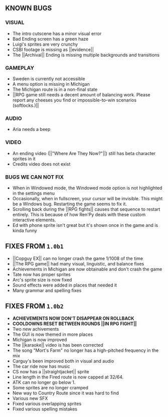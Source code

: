 ## KNOWN BUGS
### VISUAL
* The intro cutscene has a minor visual error
* Bad Ending screen has a green haze
* Luigi's sprites are very crunchy
* CSBI footage is missing as ||evidence||
* The ||Archival|| Ending is missing multiple backgrounds and transitions
### GAMEPLAY
* Sweden is currently not accessible
* A menu option is missing in Michigan
* The Michigan route is in a non-final state
* ||RPG game still needs a decent amount of balancing work. Please report any cheeses you find or impossible-to-win scenarios (softlocks.)||
### AUDIO
* Aria needs a beep
### VIDEO
* An ending video (||"Where Are They Now?"||) still has beta character sprites in it
* Credits video does not exist

### BUGS WE CAN NOT FIX
* When in Windowed mode, the Windowed mode option is not highlighted in the settings menu
* Occasionally, when in fullscreen, your cursor will be invisible. This might be a Windows bug. Restarting the game seems to fix it.
* Scrolling back during the ||RPG fights|| causes that sequence to restart entirely. This is because of how Ren'Py deals with these custom interactive elements.
* Ed with phone sprite isn't great but it's shown once in the game and is kinda funny

## FIXES FROM `1.0b1`
* ||Copguy EX|| can no longer crash the game 1/1008 of the time
* ||The RPG game|| had many visual, linguistic, and balance fixes
* Achievements in Michigan are now obtainable and don't crash the game
* Tate now has proper sprites
* Arc's sprite size is now fixed
* Sound effects were added in places that needed it
* Many grammar and spelling fixes

## FIXES FROM `1.0b2`
* **ACHIEVEMENTS NOW DON'T DISAPPEAR ON ROLLBACK**
* **COOLDOWNS RESET BETWEEN ROUNDS ||IN RPG FIGHT||**
* Two new achivements
* The GUI is now themed in more places
* Michigan is now improved
* The ||karaoke|| video is has been corrected
* The song "Mort's Farm" no longer has a high-pitched frequency in the mix
* Carguy's been improved both in visual and audio
* The car ride now has music
* CS now has a ||straightjacket|| sprite
* Line length in the Fired route is now capped at 32/64.
* ATK can no longer go below 1.
* Some sprites are no longer cramped
* New way to Country Route since it was hard to find
* Various new SFX
* Fixed various overlapping sprites
* Fixed various spelling mistakes
